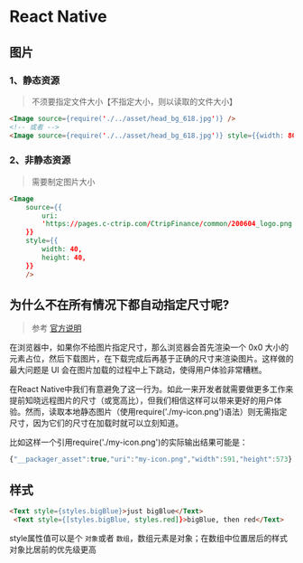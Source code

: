 # React Native
## 图片

### 1、静态资源
> 不须要指定文件大小【不指定大小，则以读取的文件大小】

```html
<Image source={require('./../asset/head_bg_618.jpg')} />
<!-- 或者 -->
<Image source={require('./../asset/head_bg_618.jpg')} style={{width: 80, height: 80}} />

```

### 2、非静态资源
> 需要制定图片大小
```html
<Image
    source={{
        uri:
        'https://pages.c-ctrip.com/CtripFinance/common/200604_logo.png',
    }}
    style={{
        width: 40,
        height: 40,
    }}
    />
```

## 为什么不在所有情况下都自动指定尺寸呢?
> 参考 [官方说明](https://reactnative.cn/docs/images#%E4%B8%BA%E4%BB%80%E4%B9%88%E4%B8%8D%E5%9C%A8%E6%89%80%E6%9C%89%E6%83%85%E5%86%B5%E4%B8%8B%E9%83%BD%E8%87%AA%E5%8A%A8%E6%8C%87%E5%AE%9A%E5%B0%BA%E5%AF%B8%E5%91%A2)

在浏览器中，如果你不给图片指定尺寸，那么浏览器会首先渲染一个 0x0 大小的元素占位，然后下载图片，在下载完成后再基于正确的尺寸来渲染图片。这样做的最大问题是 UI 会在图片加载的过程中上下跳动，使得用户体验非常糟糕。

在React Native中我们有意避免了这一行为。如此一来开发者就需要做更多工作来提前知晓远程图片的尺寸（或宽高比），但我们相信这样可以带来更好的用户体验。然而，读取本地静态图片（使用require('./my-icon.png')语法）则无需指定尺寸，因为它们的尺寸在加载时就可以立刻知道。

比如这样一个引用require('./my-icon.png')的实际输出结果可能是：
```js
{"__packager_asset":true,"uri":"my-icon.png","width":591,"height":573}
```

## 样式
```html
<Text style={styles.bigBlue}>just bigBlue</Text>
 <Text style={[styles.bigBlue, styles.red]}>bigBlue, then red</Text>
```

style属性值可以是个 `对象`或者 `数组`，数组元素是对象；在数组中位置居后的样式对象比居前的优先级更高
